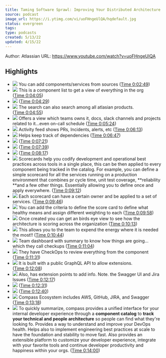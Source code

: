 ```yaml
---
title: Taming Software Sprawl: Improving Your Distributed Architecture With Compass | Team '22 | Atlassian
source: podcast
image_url: https://i.ytimg.com/vi/uoFHngeUlQA/hqdefault.jpg
status: evergreen
tags: 
type: podcasts
created: 5/13/22
updated: 4/15/22
---
```


Author: Atlassian
URL: https://www.youtube.com/watch?v=uoFHngeUlQA

## Highlights
- ![](https://s3.amazonaws.com/images.staging.reclipped.com/thumbnails/06eb15e1b87e405e29797876da2b1c08_169.jpeg)
  You can add components/services from sources ([Time 0:02:49](https://reclipped.com/a/Ouh47LxeEeysEU9xmasOVw#169))
- ![](https://s3.amazonaws.com/images.staging.reclipped.com/thumbnails/06eb15e1b87e405e29797876da2b1c08_245.jpeg) 
  This is a component list to get a view of everything in the org ([Time 0:04:05](https://reclipped.com/a/Ouh47LxeEeysEU9xmasOVw#245))
- ![](https://s3.amazonaws.com/images.staging.reclipped.com/thumbnails/06eb15e1b87e405e29797876da2b1c08_269.jpeg) ([Time 0:04:29](https://reclipped.com/a/Ouh47LxeEeysEU9xmasOVw#269))
- ![](https://s3.amazonaws.com/images.staging.reclipped.com/thumbnails/06eb15e1b87e405e29797876da2b1c08_295.jpeg)
  The search can also search among all atlasian products. ([Time 0:04:55](https://reclipped.com/a/Ouh47LxeEeysEU9xmasOVw#295))
- ![](https://s3.amazonaws.com/images.staging.reclipped.com/thumbnails/06eb15e1b87e405e29797876da2b1c08_324.jpeg)
  Offers a view which teams owns it, docs, slack channels and projects related to it...even on-call schedule ([Time 0:05:24](https://reclipped.com/a/Ouh47LxeEeysEU9xmasOVw#324))
- ![](https://s3.amazonaws.com/images.staging.reclipped.com/thumbnails/06eb15e1b87e405e29797876da2b1c08_373.jpeg)
  Activity feed shows PRs, Incidents, alerts, etc ([Time 0:06:13](https://reclipped.com/a/Ouh47LxeEeysEU9xmasOVw#373))
- ![](https://s3.amazonaws.com/images.staging.reclipped.com/thumbnails/06eb15e1b87e405e29797876da2b1c08_407.jpeg)
  Helps keep track of dependencies ([Time 0:06:47](https://reclipped.com/a/Ouh47LxeEeysEU9xmasOVw#407))
- ![](https://s3.amazonaws.com/images.staging.reclipped.com/thumbnails/06eb15e1b87e405e29797876da2b1c08_441.jpeg) ([Time 0:07:21](https://reclipped.com/a/Ouh47LxeEeysEU9xmasOVw#441))
- ![](https://s3.amazonaws.com/images.staging.reclipped.com/thumbnails/06eb15e1b87e405e29797876da2b1c08_459.jpeg) ([Time 0:07:39](https://reclipped.com/a/Ouh47LxeEeysEU9xmasOVw#459))
- ![](https://s3.amazonaws.com/images.staging.reclipped.com/thumbnails/06eb15e1b87e405e29797876da2b1c08_497.jpeg) ([Time 0:08:17](https://reclipped.com/a/Ouh47LxeEeysEU9xmasOVw#497))
- ![](https://s3.amazonaws.com/images.staging.reclipped.com/thumbnails/06eb15e1b87e405e29797876da2b1c08_552.jpeg)
  Scorecards help you codify development and operational best practices across tools in a single place, this can be then applied to every component being tracked in the catalog.
  For example, you can define a simple scorecard for all the services running on a production environment that combines pr cycle time, unit test coverage, **reliability **and a few other things.
  Essentially allowing you to define once and apply everywhere. ([Time 0:09:12](https://reclipped.com/a/Ouh47LxeEeysEU9xmasOVw#552))
- ![](https://s3.amazonaws.com/images.staging.reclipped.com/thumbnails/06eb15e1b87e405e29797876da2b1c08_586.jpeg) 
  Each scorecard can have a certain owner and be applied to a set of services. ([Time 0:09:46](https://reclipped.com/a/Ouh47LxeEeysEU9xmasOVw#586))
- ![](https://s3.amazonaws.com/images.staging.reclipped.com/thumbnails/06eb15e1b87e405e29797876da2b1c08_598.jpeg) 
  You can add the criteria to define the score card to define what healthy means and assign different weighting to each ([Time 0:09:58](https://reclipped.com/a/Ouh47LxeEeysEU9xmasOVw#598))
- ![](https://s3.amazonaws.com/images.staging.reclipped.com/thumbnails/06eb15e1b87e405e29797876da2b1c08_613.jpeg)
  Once created you can get an birds eye view to see how the architecture is scoring across the organization ([Time 0:10:13](https://reclipped.com/a/Ouh47LxeEeysEU9xmasOVw#613))
- ![](https://s3.amazonaws.com/images.staging.reclipped.com/thumbnails/06eb15e1b87e405e29797876da2b1c08_644.jpeg)
  This allows you to the team to expend the energy where it is needed the most!! ([Time 0:10:44](https://reclipped.com/a/Ouh47LxeEeysEU9xmasOVw#644))
- ![](https://s3.amazonaws.com/images.staging.reclipped.com/thumbnails/06eb15e1b87e405e29797876da2b1c08_664.jpeg)
  Team dashboard with summary to know how things are going... which they call checkups ([Time 0:11:04](https://reclipped.com/a/Ouh47LxeEeysEU9xmasOVw#664))
- ![](https://s3.amazonaws.com/images.staging.reclipped.com/thumbnails/06eb15e1b87e405e29797876da2b1c08_691.jpeg)
  They have CheckOps to review everything from the component ([Time 0:11:31](https://reclipped.com/a/Ouh47LxeEeysEU9xmasOVw#691))
- ![](https://s3.amazonaws.com/images.staging.reclipped.com/thumbnails/06eb15e1b87e405e29797876da2b1c08_728.jpeg)
  It is built with a public GraphQL API to allow extensions. ([Time 0:12:08](https://reclipped.com/a/Ouh47LxeEeysEU9xmasOVw#728))
- ![](https://s3.amazonaws.com/images.staging.reclipped.com/thumbnails/06eb15e1b87e405e29797876da2b1c08_737.jpeg)
  Also, has extension points to add info. Note. the Swagger UI and Jira Issues ([Time 0:12:17](https://reclipped.com/a/Ouh47LxeEeysEU9xmasOVw#737))
- ![](https://s3.amazonaws.com/images.staging.reclipped.com/thumbnails/06eb15e1b87e405e29797876da2b1c08_751.jpeg) ([Time 0:12:31](https://reclipped.com/a/Ouh47LxeEeysEU9xmasOVw#751))
- ![](https://s3.amazonaws.com/images.staging.reclipped.com/thumbnails/06eb15e1b87e405e29797876da2b1c08_760.jpeg) ([Time 0:12:40](https://reclipped.com/a/Ouh47LxeEeysEU9xmasOVw#760))
- ![](https://s3.amazonaws.com/images.staging.reclipped.com/thumbnails/06eb15e1b87e405e29797876da2b1c08_798.jpeg)
  Compass Ecosystem includes AWS, GitHub, JIRA, and Swagger ([Time 0:13:18](https://reclipped.com/a/Ouh47LxeEeysEU9xmasOVw#798))
- ![](https://s3.amazonaws.com/images.staging.reclipped.com/thumbnails/06eb15e1b87e405e29797876da2b1c08_840.jpeg)
  To quickly summarize, compass provides a unified interface for your internal developer experience through a **component catalog** to **track your technical and people architecture** so people can find what they're looking fo.
  Provides a way to understand and improve your
  DevOps health.
  Helps also to implement engineering best practices at scale to have the foundation and stability to move fast.
  Also provides an extensible platform to customize your developer experience, integrate with your favorite tools and continue developer productivity and happiness within your orgs. ([Time 0:14:00](https://reclipped.com/a/Ouh47LxeEeysEU9xmasOVw#840))
